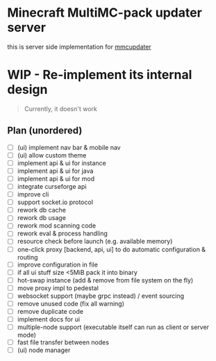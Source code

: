 # Minecraft MultiMC-pack updater server

this is server side implementation for [mmcupdater](https://github.com/Wireless4024/mmcupdater)

# WIP - Re-implement its internal design

> Currently, it doesn't work

## Plan (unordered)
+ [ ] (ui) implement nav bar & mobile nav
+ [ ] (ui) allow custom theme
+ [ ] implement api & ui for instance
+ [ ] implement api & ui for java
+ [ ] implement api & ui for mod
+ [ ] integrate curseforge api
+ [ ] improve cli 
+ [ ] support socket.io protocol 
+ [ ] rework db cache
+ [ ] rework db usage
+ [ ] rework mod scanning code
+ [ ] rework eval & process handling
+ [ ] resource check before launch (e.g. available memory)
+ [ ] one-click proxy [backend, api, ui] to do automatic configuration & routing
+ [ ] improve configuration in file
+ [ ] if all ui stuff size <5MiB pack it into binary
+ [ ] hot-swap instance (add & remove from file system on the fly)
+ [ ] move proxy impl to pedestal
+ [ ] websocket support (maybe grpc instead) / event sourcing
+ [ ] remove unused code (fix all warning)
+ [ ] remove duplicate code
+ [ ] implement docs for ui
+ [ ] multiple-node support (executable itself can run as client or server mode)
+ [ ] fast file transfer between nodes
+ [ ] (ui) node manager